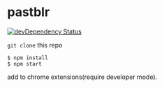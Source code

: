 # pastblr

[![devDependency Status](https://david-dm.org/e-jigsaw/pastblr/dev-status.png)](https://david-dm.org/e-jigsaw/pastblr#info=devDependencies)

```git clone``` this repo

```
$ npm install
$ npm start
```

add to chrome extensions(require developer mode).
